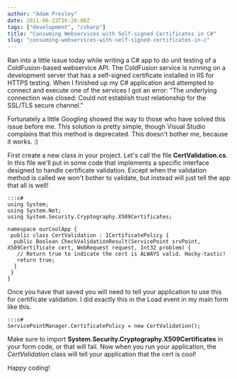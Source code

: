 ```yaml
---
author: "Adam Presley"
date: 2011-06-23T16:26:00Z
tags: ["development", "csharp"]
title: "Consuming Webservices with Self-signed Certificates in C#"
slug: "consuming-webservices-with-self-signed-certificates-in-c"
---
```


Ran into a little issue today while writing a C# app to do unit testing
of a ColdFusion-based webservice API. The ColdFusion service is running
on a development server that has a self-signed certificate installed in
IIS for HTTPS testing. When I finished up my C# application and
attempted to connect and execute one of the services I got an error:
"The underlying connection was closed: Could not establish trust
relationship for the SSL/TLS secure channel."

Fortunately a little Googling showed the way to those who have solved
this issue before me. This solution is pretty simple, though Visual
Studio complains that this method is deprecated. This doesn't bother me,
because it works. :)

First create a new class in your project. Let's call the file
**CertValidation.cs**. In this file we'll put in some code that
implements a specific interface designed to handle certificate
validation. Except when the validation method is called we won't bother
to validate, but instead will just tell the app that all is well!

	:::c#
	using System;
	using System.Net;
	using System.Security.Cryptography.X509Certificates;

	namespace ourCoolApp {
	 public class CertValidation : ICertificatePolicy {
	  public Boolean CheckValidationResult(ServicePoint srvPoint, X509Certificate cert, WebRequest request, Int32 problem) {
	   // Return true to indicate the cert is ALWAYS valid. Hacky-tastic!
	   return true;
	  }
	 }
	}

Once you have that saved you will need to tell your application to use
this for certificate validation. I did exactly this in the Load event in
my main form like this.

	:::c#
	ServicePointManager.CertificatePolicy = new CertValidation();

Make sure to import **System.Security.Cryptography.X509Certificates** in
your form code, or that will fail. Now when you run your application,
the *CertValidation* class will tell your application that the cert is
cool!

Happy coding!
